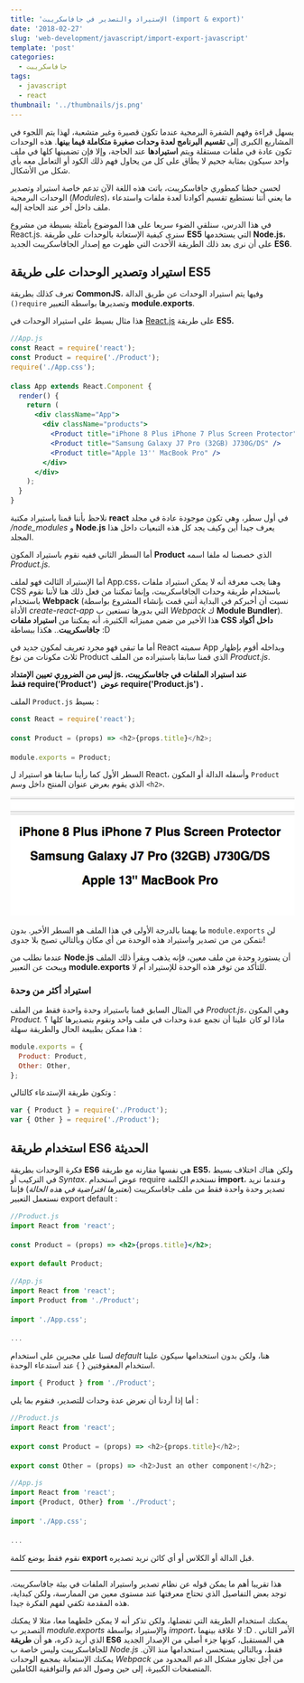 ```yaml
---
title: 'الإستيراد والتصدير في جافاسكريبت (import & export)'
date: '2018-02-27'
slug: 'web-development/javascript/import-export-javascript'
template: 'post'
categories:
  - جافاسكريبت
tags:
  - javascript
  - react
thumbnail: '../thumbnails/js.png'
---
```


يسهل قراءة وفهم الشفرة البرمجية عندما تكون قصيرة وغير متشعبة، لهذا يتم اللجوء في المشاريع الكبرى إلى **تقسيم البرنامج لعدة وحدات صغيرة متكاملة فيما بينها**. هذه الوحدات تكون عادة في ملفات مستقلة ويتم **استيرادها** عند الحاجة، وإلا فإن تضمينها كلها في ملف واحد سيكون بمثابة جحيم لا يطاق على كل من يحاول فهم ذلك الكود أو التعامل معه بأي شكل من الأشكال.

لحسن حظنا كمطوري جافاسكريبت، باتت هذه اللغة الآن تدعم خاصة استيراد وتصدير الوحدات البرمجية (_Modules_)، ما يعني أننا نستطيع تقسيم أكوادنا لعدة ملفات واستدعاء ملف داخل آخر عند الحاجة إليه.

في هذا الدرس، سنلقي الضوء سريعا على هذا الموضوع بأمثلة بسيطة من مشروع React.js. سنرى كيفية الإستعانة بالوحدات على طريقة **ES5** التي يستخدمها **Node.js**، على أن نرى بعد ذلك الطريقة الأحدث التي ظهرت مع إصدار الجافاسكريبت الجديد **ES6**.

## استيراد وتصدير الوحدات على طريقة ES5

تعرف كذلك بطريقة **CommonJS**، وفيها يتم استيراد الوحدات عن طريق الدالة `()require` وتصديرها بواسطة التعبير **module.exports**.

هذا مثال بسيط على استيراد الوحدات في [React.js](/web-development/javascript/react-javascript-library/) على طريقة **ES5.**

```jsx
//App.js
const React = require('react');
const Product = require('./Product');
require('./App.css');

class App extends React.Component {
  render() {
    return (
      <div className="App">
        <div className="products">
          <Product title="iPhone 8 Plus iPhone 7 Plus Screen Protector" />
          <Product title="Samsung Galaxy J7 Pro (32GB) J730G/DS" />
          <Product title="Apple 13'' MacBook Pro" />
        </div>
      </div>
    );
  }
}
```

نلاحظ بأننا قمنا باستيراد مكتبة **react** في أول سطر، وهي تكون موجودة عادة في مجلد _/node_modules_ و **Node.js** يعرف جيدا أين وكيف يجد كل هذه التبعيات داخل هذا المجلد.

أما السطر الثاني ففيه نقوم باستيراد المكون **Product** الذي خصصنا له ملفا اسمه _Product.js._

أما الإستيراد الثالث فهو لملف App.css، وهنا يجب معرفة أنه لا يمكن استيراد ملفات CSS باستخدام طريقة وحدات الجافاسكريبت، وإنما تمكننا من فعل ذلك هنا لأننا نقوم باستخدام **Webpack** (نسيت أن أخبركم في البداية أنني قمت بإنشاء المشروع بواسطة الأداة _create-react-app_ التي بدورها تستعين ب _Webpack_ ك **Module Bundler**). هذا الأخير من ضمن مميزاته الكثيرة، أنه يمكننا من **استيراد ملفات CSS داخل أكواد جافاسكريبت**.. هكذا ببساطة :D

أما ما تبقى فهو مجرد تعريف لمكون جديد في React سميته App وبداخله أقوم بإظهار ثلاث مكونات من نوع Product الذي قمنا سابقا باستيراده من الملف _Product.js_.

**ليس من الضروري تعيين الإمتداد js. عند استيراد الملفات في جافاسكريبت، فقط require('Product')  عوض require('Product.js') .**

الملف `Product.js` بسيط :

```js
const React = require('react');

const Product = (props) => <h2>{props.title}</h2>;

module.exports = Product;
```

السطر الأول كما رأينا سابقا هو استيراد ل React، وأسفله الدالة أو المكون `Product` الذي يقوم بعرض عنوان المنتج داخل وسم `<h2>`.

[![](../images/require-es5-react.jpg)](../images/require-es5-react.jpg)

ما يهمنا بالدرجة الأولى في هذا الملف هو السطر الأخير. بدون `module.exports` لن نتمكن من من تصدير واستيراد هذه الوحدة من أي مكان وبالتالي تصبح بلا جدوى!

عندما نطلب من **Node.js** أن يستورد وحدة من ملف معين، فإنه يذهب ويقرأ ذلك الملف ويبحث عن التعبير **module.exports** للتأكد من توفر هذه الوحدة للإستيراد أم لا.

### استيراد أكثر من وحدة

في المثال السابق قمنا باستيراد وحدة واحدة فقط من الملف _Product.js،_ وهي المكون *Product.* ماذا لو كان علينا أن نجمع عدة وحدات في ملف واحد ونقوم بتصديرها كلها ؟ هذا ممكن بطبيعة الحال والطريقة سهلة :

```js
module.exports = {
  Product: Product,
  Other: Other,
};
```

وتكون طريقة الإستدعاء كالتالي :

```js
var { Product } = require('./Product');
var { Other } = require('./Product');
```

## استخدام طريقة ES6 الحديثة

فكرة الوحدات بطريقة **ES6** هي نفسها مقارنه مع طريقة **ES5**، ولكن هناك اختلاف بسيط في التركيب أو _Syntax_. عوض استخدام require نستخدم الكلمة **import**، وعندما نريد تصدير وحدة واحدة فقط من ملف جافاسكريبت (_نعتبرها افتراضية في هذه الحالة_) فإننا نستعمل التعبير export default :

```jsx
//Product.js
import React from 'react';

const Product = (props) => <h2>{props.title}</h2>;

export default Product;
```

```jsx
//App.js
import React from 'react';
import Product from './Product';

import './App.css';

...
```

لسنا على مجبرين على استخدام _default_ هنا، ولكن بدون استخدامها سيكون علينا استخدام المعقوفتين { } عند استدعاء الوحدة.

```js
import { Product } from './Product';
```

أما إذا أردنا أن نعرض عدة وحدات للتصدير، فنقوم بما يلي :

```js
//Product.js
import React from 'react';

export const Product = (props) => <h2>{props.title}</h2>;

export const Other = (props) => <h2>Just an other component!</h2>;
```

```js
//App.js
import React from 'react';
import {Product, Other} from './Product';

import './App.css';

...
```

نقوم فقط بوضع كلمة **export** قبل الدالة أو الكلاس أو أي كائن نريد تصديره.

---

هذا تقريبا أهم ما يمكن قوله عن نظام تصدير واستيراد الملفات في بيئة جافاسكريبت. توجد بعض التفاصيل الذي تحتاج معرفتها عند مستوى معين من الممارسة، ولكن كبداية، هذه المقدمة تكفي لفهم الفكرة جيدا.

يمكنك استخدام الطريقة التي تفضلها، ولكن تذكر أنه لا يمكن خلطهما معا، مثلا لا يمكنك التصدير ب _module.exports_ والإستيراد بواسطة _import_، لا علاقة بينهما :D . الأمر الثاني الذي أريد ذكره، هو أن **طريقة ES6** هي المستقبل، كونها جزء أصلي من الإصدار الجديد للجافاسكريبت وليس خاصة ب _Node.js_ فقط، وبالتالي يستحسن استخدامها منذ الآن. يمكنك الإستعانة بمجمع الوحدات _Webpack_ من أجل تجاوز مشكل الدعم المحدود من المتصفحات الكبيرة، إلى حين وصول الدعم والتوافقية الكاملين.
